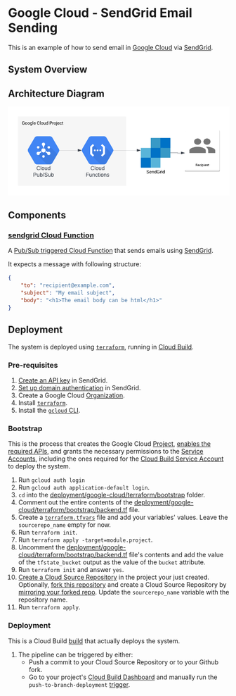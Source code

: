 # Google Cloud - SendGrid Email Sending

This is an example of how to send email in [Google Cloud](https://cloud.google.com/) via [SendGrid](https://sendgrid.com/).

## System Overview

## Architecture Diagram

![system architecture diagram](./images/system-architecture-diagram.png)

## Components

### [sendgrid Cloud Function](./cloud-functions/sendgrid)

A [Pub/Sub triggered Cloud Function](https://cloud.google.com/functions/docs/calling/pubsub) that sends emails using [SendGrid](https://sendgrid.com/).

It expects a message with following structure:

```json
{
    "to": "recipient@example.com",
    "subject": "My email subject",
    "body": "<h1>The email body can be html</h1>"
}
```

## Deployment

The system is deployed using [`terraform`](https://www.terraform.io/), running in [Cloud Build](https://cloud.google.com/build/docs/overview).

### Pre-requisites

1. [Create an API key](https://app.sendgrid.com/guide/integrate/langs/nodejs) in SendGrid.
1. [Set up domain authentication](https://docs.sendgrid.com/ui/account-and-settings/how-to-set-up-domain-authentication) in SendGrid.
1. Create a Google Cloud  [Organization](https://cloud.google.com/resource-manager/docs/creating-managing-organization).
1. Install [`terraform`](https://developer.hashicorp.com/terraform/downloads).
1. Install the [`gcloud` CLI](https://cloud.google.com/sdk/docs/install).

### Bootstrap

This is the process that creates the Google Cloud [Project](https://cloud.google.com/resource-manager/docs/creating-managing-projects), [enables the required APIs](https://cloud.google.com/apis/docs/getting-started), and grants the necessary permissions to the [Service Accounts](https://cloud.google.com/iam/docs/service-accounts), including the ones required for the [Cloud Build Service Account](https://cloud.google.com/build/docs/cloud-build-service-account) to deploy the system.

1. Run `gcloud auth login`
1. Run `gcloud auth application-default login`.
1. `cd` into the [deployment/google-cloud/terraform/bootstrap](./deployment/google-cloud/terraform/bootstrap) folder.
1. Comment out the entire contents of the [deployment/google-cloud/terraform/bootstrap/backend.tf](deployment/google-cloud/terraform/bootstrap/backend.tf) file.
1. Create a [`terraform.tfvars`](https://developer.hashicorp.com/terraform/language/values/variables#variable-definitions-tfvars-files) file and add your variables' values. Leave the `sourcerepo_name` empty for now.
1. Run `terraform init`.
1. Run `terraform apply -target=module.project`.
1. Uncomment the [deployment/google-cloud/terraform/bootstrap/backend.tf](deployment/google-cloud/terraform/bootstrap/backend.tf) file's contents and add the value of the `tfstate_bucket` output as the value of the `bucket` attribute.
1. Run `terraform init` and answer `yes`.
1. [Create a Cloud Source Repository](https://cloud.google.com/source-repositories/docs/creating-an-empty-repository#gcloud) in the project your just created. Optionally, [fork this repository](https://docs.github.com/en/get-started/quickstart/fork-a-repo) and create a Cloud Source Repository by [mirroring your forked repo](https://cloud.google.com/source-repositories/docs/mirroring-a-github-repository). Update the `sourcerepo_name` variable with the repository name.
1. Run `terraform apply`.

### Deployment

This is a Cloud Build [build](https://cloud.google.com/build/docs/overview#how_builds_work) that actually deploys the system.

1. The pipeline can be triggered by either:
    * Push a commit to your Cloud Source Repository or to your Github fork.
    * Go to your project's [Cloud Build Dashboard](https://console.cloud.google.com/cloud-build/triggers) and manually run the `push-to-branch-deployment` [trigger](https://cloud.google.com/build/docs/triggers).